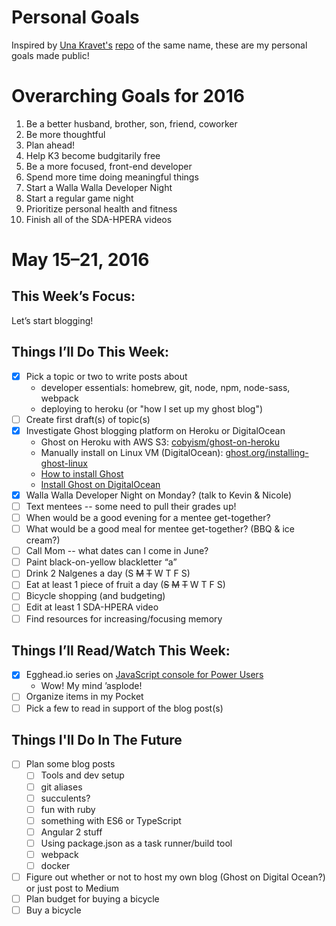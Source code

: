 # Personal Goals

Inspired by [Una Kravet's](https://github.com/una) [repo](https://github.com/una/personal-goals) of the same name, these are my personal goals made public!

# Overarching Goals for 2016

1. Be a better husband, brother, son, friend, coworker
1. Be more thoughtful
1. Plan ahead!
1. Help K3 become budgitarily free
1. Be a more focused, front-end developer
1. Spend more time doing meaningful things
1. Start a Walla Walla Developer Night
1. Start a regular game night
2. Prioritize personal health and fitness
3. Finish all of the SDA-HPERA videos

# May 15–21, 2016

## This Week’s Focus:

Let’s start blogging!

## Things I’ll Do This Week:

- [x] Pick a topic or two to write posts about
  - developer essentials: homebrew, git, node, npm, node-sass, webpack
  - deploying to heroku (or "how I set up my ghost blog")
- [ ] Create first draft(s) of topic(s)
- [x] Investigate Ghost blogging platform on Heroku or DigitalOcean
  - Ghost on Heroku with AWS S3: [cobyism/ghost-on-heroku](https://github.com/cobyism/ghost-on-heroku)
  - Manually install on Linux VM (DigitalOcean): [ghost.org/installing-ghost-linux](http://support.ghost.org/installing-ghost-linux/)
  - [How to install Ghost](https://www.howtoinstallghost.com/how-to-install-ghost-on-digital-ocean-vps/)
  - [Install Ghost on DigitalOcean](https://www.digitalocean.com/community/tutorials/how-to-create-a-blog-with-ghost-and-nginx-on-ubuntu-14-04)
- [x] Walla Walla Developer Night on Monday? (talk to Kevin & Nicole)
- [ ] Text mentees -- some need to pull their grades up!
- [ ] When would be a good evening for a mentee get-together?
- [ ] What would be a good meal for mentee get-together? (BBQ & ice cream?)
- [ ] Call Mom -- what dates can I come in June?
- [ ] Paint black-on-yellow blackletter “a”
- [ ] Drink 2 Nalgenes a day (S ~~M~~ ~~T~~ W T F S)
- [ ] Eat at least 1 piece of fruit a day (~~S~~ ~~M~~ ~~T~~ W T F S)
- [ ] Bicycle shopping (and budgeting)
- [ ] Edit at least 1 SDA-HPERA video
- [ ] Find resources for increasing/focusing memory

## Things I’ll Read/Watch This Week:

- [x] Egghead.io series on [JavaScript console for Power Users](https://egghead.io/series/js-console-for-power-users)
  - Wow! My mind ’asplode!
- [ ] Organize items in my Pocket
- [ ] Pick a few to read in support of the blog post(s)

## Things I'll Do In The Future

- [ ] Plan some blog posts
  - [ ] Tools and dev setup
  - [ ] git aliases
  - [ ] succulents?
  - [ ] fun with ruby
  - [ ] something with ES6 or TypeScript
  - [ ] Angular 2 stuff
  - [ ] Using package.json as a task runner/build tool
  - [ ] webpack
  - [ ] docker
- [ ] Figure out whether or not to host my own blog (Ghost on Digital Ocean?) or just post to Medium
- [ ] Plan budget for buying a bicycle
- [ ] Buy a bicycle
